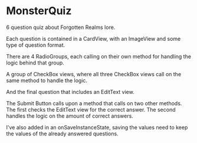 # MonsterQuiz
6 question quiz about Forgotten Realms lore.

Each question is contained in a CardView, with an ImageView and some type of question format.

There are 4 RadioGroups, each calling on their own method for handling the logic behind that group.

A group of CheckBox views, where all three CheckBox views call on the same method to handle the logic. 

And the final question that includes an EditText view. 

The Submit Button calls upon a method that calls on two other methods. The first checks the EditText view for the correct answer. 
The second handles the logic on the amount of correct answers.

I've also added in an onSaveInstanceState, saving the values need to keep the values of the already answered questions.
